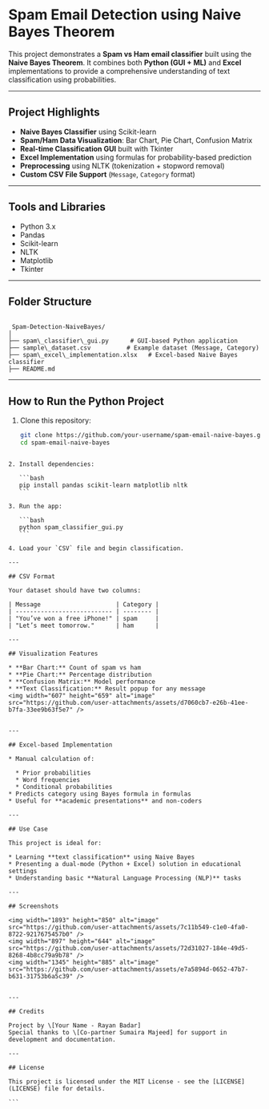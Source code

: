 #  Spam Email Detection using Naive Bayes Theorem

This project demonstrates a **Spam vs Ham email classifier** built using the **Naive Bayes Theorem**. It combines both **Python (GUI + ML)** and **Excel** implementations to provide a comprehensive understanding of text classification using probabilities.

---

## Project Highlights

-  **Naive Bayes Classifier** using Scikit-learn
-  **Spam/Ham Data Visualization**: Bar Chart, Pie Chart, Confusion Matrix
-  **Real-time Classification GUI** built with Tkinter
-  **Excel Implementation** using formulas for probability-based prediction
-  **Preprocessing** using NLTK (tokenization + stopword removal)
-  **Custom CSV File Support** (`Message`, `Category` format)

---

## Tools and Libraries

- Python 3.x
- Pandas
- Scikit-learn
- NLTK
- Matplotlib
- Tkinter

---

## Folder Structure

```

 Spam-Detection-NaiveBayes/
│
├── spam\_classifier\_gui.py      # GUI-based Python application
├── sample\_dataset.csv          # Example dataset (Message, Category)
├── spam\_excel\_implementation.xlsx   # Excel-based Naive Bayes classifier
├── README.md

````

---

##  How to Run the Python Project

1. Clone this repository:
   ```bash
   git clone https://github.com/your-username/spam-email-naive-bayes.git
   cd spam-email-naive-bayes
````

2. Install dependencies:

   ```bash
   pip install pandas scikit-learn matplotlib nltk
   ```

3. Run the app:

   ```bash
   python spam_classifier_gui.py
   ```

4. Load your `CSV` file and begin classification.

---

## CSV Format

Your dataset should have two columns:

| Message                     | Category |
| --------------------------- | -------- |
| "You’ve won a free iPhone!" | spam     |
| "Let’s meet tomorrow."      | ham      |

---

## Visualization Features

* **Bar Chart:** Count of spam vs ham
* **Pie Chart:** Percentage distribution
* **Confusion Matrix:** Model performance
* **Text Classification:** Result popup for any message
<img width="607" height="659" alt="image" src="https://github.com/user-attachments/assets/d7060cb7-e26b-41ee-b7fa-33ee9b63f5e7" />


---

## Excel-based Implementation

* Manual calculation of:

  * Prior probabilities
  * Word frequencies
  * Conditional probabilities
* Predicts category using Bayes formula in formulas
* Useful for **academic presentations** and non-coders

---

## Use Case

This project is ideal for:

* Learning **text classification** using Naive Bayes
* Presenting a dual-mode (Python + Excel) solution in educational settings
* Understanding basic **Natural Language Processing (NLP)** tasks

---

## Screenshots

<img width="1893" height="850" alt="image" src="https://github.com/user-attachments/assets/7c11b549-c1e0-4fa0-8722-9217675457b0" />
<img width="897" height="644" alt="image" src="https://github.com/user-attachments/assets/72d31027-184e-49d5-8268-4b8cc79a9b78" />
<img width="1345" height="885" alt="image" src="https://github.com/user-attachments/assets/e7a5894d-0652-47b7-b631-31753b6a5c39" />


---

## Credits

Project by \[Your Name - Rayan Badar]
Special thanks to \[Co-partner Sumaira Majeed] for support in development and documentation.

---

## License

This project is licensed under the MIT License - see the [LICENSE](LICENSE) file for details.

```
